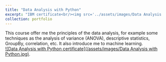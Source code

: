 ```yaml
---
title: "Data Analysis with Python"
excerpt: "IBM certificate<br/><img src='../assets/images/Data Analysis with Python.jpg' width='500' height='300'>"
collection: portfolio
---
```


This course offer me the principles of the data analysis, for example some techniques as the analysis of variance (ANOVA), descriptive statistics, GroupBy, correlation, etc. It also introduce me to machine learning.<br/>
<a href="https://courses.cognitiveclass.ai/certificates/8a16c475fda443d79606cc5c8897d74f">![Data Analysis with Python certificate](/assets/images/Data Analysis with Python.jpg)<a/>.
